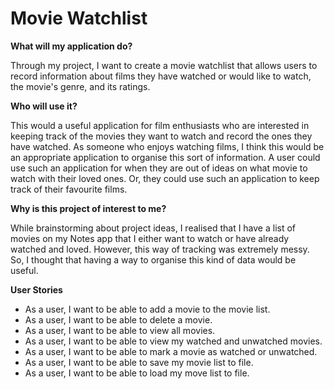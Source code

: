# Movie Watchlist

**What will my application do?**

Through my project, I want to create a movie watchlist that allows users to record information about films they
have watched or would like to watch, the movie's genre, and its ratings. 

**Who will use it?**

This would a useful application for film enthusiasts who are interested in keeping track of the movies they want to 
watch and record the ones they have watched. As someone who enjoys watching films, I think this would be an 
appropriate application to organise this sort of information. A user could use such an application for when they are out
of ideas on what movie to watch with their loved ones. Or, they could use such an application to keep track of their 
favourite films.

**Why is this project of interest to me?**

While brainstorming about project ideas, I realised that I have a list of movies on my Notes app that I either want to
watch or have already watched and loved. However, this way of tracking was extremely messy. So, I thought that having a
way to organise this kind of data would be useful.

**User Stories**

- As a user, I want to be able to add a movie to the movie list.
- As a user, I want to be able to delete a movie.
- As a user, I want to be able to view all movies.
- As a user, I want to be able to view my watched and unwatched movies.
- As a user, I want to be able to mark a movie as watched or unwatched.
- As a user, I want to be able to save my movie list to file.
- As a user, I want to be able to load my move list to file.
